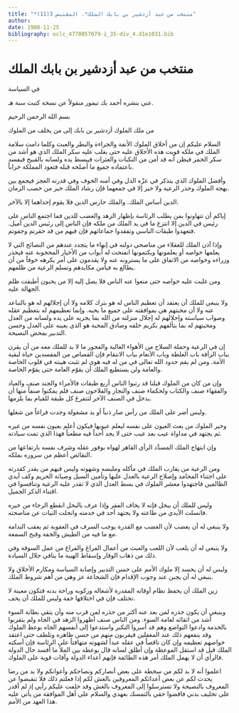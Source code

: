```yaml
---
title: "*منتخب من عبد أزدشير بن بابك الملك*. المقتبس 3(11)"
author: 
date: 1908-11-25
bibliography: oclc_4770057679-i_35-div_4.d1e1031.bib
---
```




#  منتخب من عبد أزدشير بن بابك الملك 


 في السياسة 

 عني بنشره  أحمد  بك  تيمور  منقولاً عن نسخة كتبت سنة هـ. 

 بسم الله الرحمن الرحيم 

 من ملك الملوك أزدشير بن بابك إلى من يخلف من الملوك 

 السلام عليكم إن من أخلاق الملوك الأنفة والجراءة والبطر والعبث وكلما دامت سلامة الملك في ملكه قويت هذه الأخلاق عليه حتى يغلب عليه سكر الملك الذي هو أشد من سكر الخمر فيظن أنه قد أمن من النكبات والعثرات فيبسط يده ولسانه بالقبيح فيفسد باعتماده جميع ما أصلحه قبله فتعود المملكة خراباً. 

 وأفضل الملوك الذي يتذكر في عزّه الذل وفي أمنه الخوف وفي قدرته العجز فيجمع بين بهجة الملوك وحذر الرعية ولا خير إلا في جمعهما فإن رشاد الملك خير من خصب الزمان. 

 الدين أساس الملك. والملك حارس الدين فلا يقوم إحداهما إلا بالآخر. 

 إياكم أن تتهاونوا بمن يطلب الرئاسة بإظهار الزهد والغضب للدين فما اجتمع الناس على رئيس في الدين إلا انتزع ما في يد الملك من ملكه فإن الناس إلى رئيس الدين أميل. فتعهدوا طبقات الناسي وتفقدوا جماعاتهم فإن فيهم من قد حقرتم وجفوتم. 

 وإذا آذن الملك للعقلاء من مناصحي دولته في إنهاء ما يتجدد عندهم من النصائح التي لا يعلمها خواصه أو يعلمونها ويكتمونها انفتحت له أبواب من الأخبار المحجوبة عنه فيحذر وزراءه وخواصه من الاتفاق على ما يسترونه عنه ولا يقدمون على أمر يكرهه خوفاً من أن يطالع به فيأمن مكايدهم وتسلم الرعية من ظلمهم. 

 ومن غلبت عليه خواصه حتى منعوا عنه الناس فلا يصل إليه إلا من يحبون أطبقت ظلم الجهالة عليه. 

 ولا ينبغي للملك أن يعتقد أن تعظيم الناس له هو بترك كلامه ولا أن إجلالهم له هو بالتباعد عنه ولا أن محبتهم هي بموافقته على جميع ما يحبه. وإنما تعظيمهم له بتعظيم عقله وصواب سياسته وإجلالهم له إجلال منزلته من الله بما يجريه على يده ولسانه من   العدل ومحبتهم له بما يتألفهم بكريم خلقه وصادق المحبة هو الذي يعينه على العدل وحسن التدبير بمحض النصيحة. 

 إن في الرعية وحملة السلاح من الأهواء الغالبة والفجور ما لا بد للملك معه من أن يقرن   بباب الرأفة باب الغلظة وباب الأنعام بباب الانتقام فإن القصاص من المفسدين حياة لبقية الأمة. ومن لم يقم حدود الله تعالى في من له فيه هوى لم تثبت هيبته في قلوب الخاصة والعامة ولن يستطيع الملك أن يقوّم العامة حتى يقوّم الخاصة. 

 وإن من كان من الملوك قبلنا قد رتبوا الناس  أربع  طبقات فالأمراء والجند صنف والعباد والفقهاء صنف والكتاب ولحكماء صنف والتجار والفلاحون صنف فلم يمكنوا صنفاً منها أن يدخل في الصنف الآخر لتتفرغ كل طبقة للقيام بما يلزمها. 

 وليس أضر على الملك من رأس صار ذنباً أو يد مشغولة وجدت فراغاً من شغلها. 

 وخير الملوك من بعث العيون على نفسه ليعلم عيوبها فيكون أعلم بعيون نفسه من غيره ثم يجتهد في مداواة عيب بعد عيب حتى لا يجد أحداً فيه مطعناً فهذا الذي تمت سيادته. 

 وإن ابتهاج الملك المسدَّد الرأي القاهر لهواه بوفور عقله وشرف نفسه بارتفاعها من النقائص أعظم من سروره بملكه. 

 ومن الرعية من يقارب الملك في مأكله وملبسه وشهوته وليس فيهم من يقدر كقدرته على اجتناء المحامد وإصلاح الرعية بالعدل عليها وتأمين السيل وصيانة الحريم وكف أيدي الظالمين فاجتهدوا معشر الملوك في بسط العدل الذي لا تقدر عليه الرعية وتنافسوا في اقتناء الذكر الجميل. 

 وليس للملك أن يبخل فإنه لا يخاف الفقر وإذا عرف بالبخل انقطع الرجاء من خيره فانسلت الأيدي من طاعته ولا يجتهد  أحد  في خدمته وانحلت النيات عن مناصحته. 

 ولا ينبغي له أن يغضب لأن الغضب مع القدرة يوجب السرف في العقوبة ثم يعقب الندامة مع ما فيه من الطيش والخفة وقبح السمعة. 

 ولا ينبغي له أن يلعب لأن اللعب والعبث من أعمال الفراغ والفراغ من عمل السوقة وفي ذلك من ذهاب الوقار وإسقاط الهيبة ما ينافي جلال السيادة. 

 وليس له أن يحسد إلا ملوك الأمم على حسن التدبير وإصابة السياسة ومكارم الأخلاق ولا   ينبغي له أن يجبن عند وجوب الإقدام فإن الشجاعة عز وهي من أهم شروط الملك. 

 زين الملك أن يحفظ نظام أوقاته المقدرة لأشغاله وركوبه وراحة بدنه فتكون معينة لا تختلف فإن في اختلافها خفة وليس للملك أن يخف. 

 وينبغي أن يكون حذره لمن بعد عنه أكثر من حذره لمن قرب منه وأن يتقي بطانة السوء أشد من اتقائه لعامة السوء. ومن الناس صنف أظهروا الزهد في الجاه ولم يتقربوا   بالخدمة وادعوا التواضع وهم قد أسروا التكبر واستدعوا إلى أنفسهم الجاه بوعظ الملوك وقد ينفعهم ذلك عند المغفلين فيقربون منهم من حسن ظاهره وتلطف حتى اعتقد خواصهم تعظيمه وإن كان ناقصاً في عقله عبداً لشهوته متهافتاً على الرئاسة فإن أسكته الملك قيل قد استقل الموعظة وإن أطلق لسانه قال بوعظه بين الملأ ما أفسد حال الدولة فالرأي أن لا يهمل الملك أمر هذه الطائفة فإنهم أعداء الدولة وآفات قوية على الملوك. 

 اعلموا أنه لا بد لكم من سخطة على بعض أنصاركم ونصاحكم وأعوانكم ولا بد من رضا يحدث لكم عن بعض أعدائكم المعروفين بالغش لكم إذا فعلتم ذلك فلا تنقبضوا عن المعروف بالنصيحة ولا تسترسلوا إلى المعروف بالغش وقد خلفت عليكم رأيي إذ لم أقدر على تخليف بدني فاقضوا حقي بالتمسك بعهدي والسلام على أهل الموافقة من يأتي عليه هذا العهد من الأمم. 
